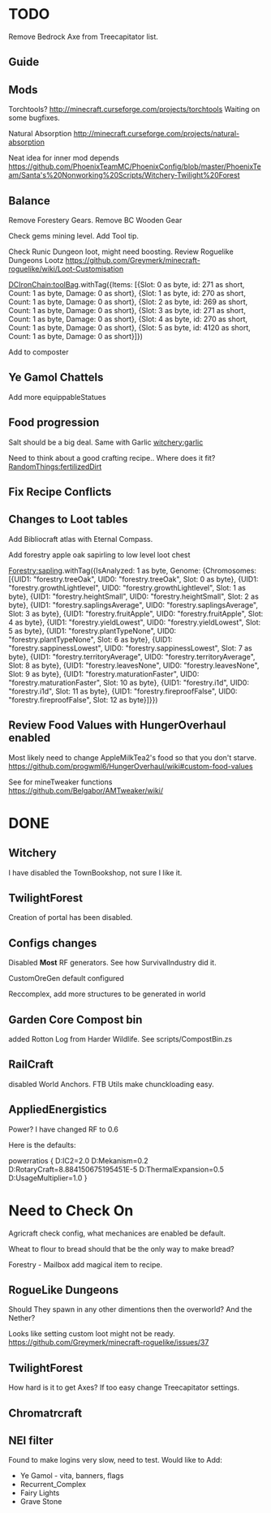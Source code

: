 TODO
==== 

Remove Bedrock Axe from Treecapitator list.

Guide
-----

Mods
----


Torchtools?
http://minecraft.curseforge.com/projects/torchtools
Waiting on some bugfixes.

Natural Absorption
http://minecraft.curseforge.com/projects/natural-absorption



Neat idea for inner mod depends
https://github.com/PhoenixTeamMC/PhoenixConfig/blob/master/PhoenixTeam/Santa's%20Nonworking%20Scripts/Witchery-Twilight%20Forest


Balance
-------




Remove Forestery Gears.
Remove BC Wooden Gear

Check gems mining level. Add Tool tip.



Check Runic Dungeon loot, might need boosting.
Review Roguelike Dungeons Lootz
https://github.com/Greymerk/minecraft-roguelike/wiki/Loot-Customisation


<DCIronChain:toolBag>.withTag({Items: [{Slot: 0 as byte, id: 271 as short, Count: 1 as byte, Damage: 0 as short}, {Slot: 1 as byte, id: 270 as short, Count: 1 as byte, Damage: 0 as short}, {Slot: 2 as byte, id: 269 as short, Count: 1 as byte, Damage: 0 as short}, {Slot: 3 as byte, id: 271 as short, Count: 1 as byte, Damage: 0 as short}, {Slot: 4 as byte, id: 270 as short, Count: 1 as byte, Damage: 0 as short}, {Slot: 5 as byte, id: 4120 as short, Count: 1 as byte, Damage: 0 as short}]})


Add to composter



Ye Gamol Chattels
-----------------

Add more equippableStatues


Food progression
----------------

 Salt should be a big deal. 
 Same with Garlic <witchery:garlic>

 Need to think about a good crafting recipe.. Where does it fit? <RandomThings:fertilizedDirt>


Fix Recipe Conflicts
--------------------




Changes to Loot tables
----------------------

Add Bibliocraft atlas with Eternal Compass.

Add forestry apple oak sapirling to low level loot chest 

<Forestry:sapling>.withTag({IsAnalyzed: 1 as byte, Genome: {Chromosomes: [{UID1: "forestry.treeOak", UID0: "forestry.treeOak", Slot: 0 as byte}, {UID1: "forestry.growthLightlevel", UID0: "forestry.growthLightlevel", Slot: 1 as byte}, {UID1: "forestry.heightSmall", UID0: "forestry.heightSmall", Slot: 2 as byte}, {UID1: "forestry.saplingsAverage", UID0: "forestry.saplingsAverage", Slot: 3 as byte}, {UID1: "forestry.fruitApple", UID0: "forestry.fruitApple", Slot: 4 as byte}, {UID1: "forestry.yieldLowest", UID0: "forestry.yieldLowest", Slot: 5 as byte}, {UID1: "forestry.plantTypeNone", UID0: "forestry.plantTypeNone", Slot: 6 as byte}, {UID1: "forestry.sappinessLowest", UID0: "forestry.sappinessLowest", Slot: 7 as byte}, {UID1: "forestry.territoryAverage", UID0: "forestry.territoryAverage", Slot: 8 as byte}, {UID1: "forestry.leavesNone", UID0: "forestry.leavesNone", Slot: 9 as byte}, {UID1: "forestry.maturationFaster", UID0: "forestry.maturationFaster", Slot: 10 as byte}, {UID1: "forestry.i1d", UID0: "forestry.i1d", Slot: 11 as byte}, {UID1: "forestry.fireproofFalse", UID0: "forestry.fireproofFalse", Slot: 12 as byte}]}})



Review Food Values with HungerOverhaul enabled
----------------------------------------------

Most likely need to change AppleMilkTea2's food so that you don't starve.
https://github.com/progwml6/HungerOverhaul/wiki#custom-food-values

See for mineTweaker functions
https://github.com/Belgabor/AMTweaker/wiki/


DONE
==== 

Witchery
--------

 I have disabled the TownBookshop, not sure I like it.

TwilightForest
--------------

 Creation of portal has been disabled.

Configs changes 
--------------- 

 Disabled **Most** RF generators. See how SurvivalIndustry did it.

 CustomOreGen default configured

 Reccomplex, add more structures to be generated in world


Garden Core Compost bin
-----------------------
 
 added Rotton Log from Harder Wildlife.
 See scripts/CompostBin.zs


RailCraft 
---------

 disabled World Anchors. FTB Utils make chunckloading easy.


AppliedEnergistics 
------------------

 Power? I have changed RF to 0.6

 Here is the defaults:

powerratios {
    D:IC2=2.0
    D:Mekanism=0.2
    D:RotaryCraft=8.884150675195451E-5
    D:ThermalExpansion=0.5
    D:UsageMultiplier=1.0
}


Need to Check On
================



 Agricraft check config, what mechanices are enabled be default.

 Wheat to flour to bread should that be the only way to make bread?

 Forestry - Mailbox add magical item to recipe. 


RogueLike Dungeons
------------------

 Should They spawn in any other dimentions then the overworld? And the Nether?

 Looks like setting custom loot might not be ready. https://github.com/Greymerk/minecraft-roguelike/issues/37

TwilightForest
--------------

 How hard is it to get Axes? If too easy change Treecapitator settings.


Chromatrcraft
-------------


NEI filter
----------

Found to make logins very slow, need to test.
Would like to Add:

 - Ye Gamol - vita, banners, flags
 - Recurrent_Complex
 - Fairy Lights
 - Grave Stone

